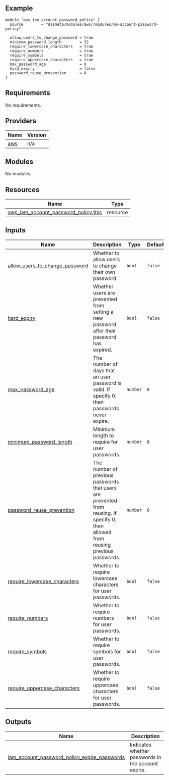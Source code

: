 ## Example

```hcl
module "aws_iam_account_password_policy" {
  source        = "dasmeta/modules/aws//modules/am-account-password-policy"

  allow_users_to_change_password = true
  minimum_password_length        = 32
  require_lowercase_characters   = true
  require_numbers                = true
  require_symbols                = true
  require_uppercase_characters   = true
  max_password_age               = 0
  hard_expiry                    = false
  password_reuse_prevention      = 0
}
```

<!-- BEGINNING OF PRE-COMMIT-TERRAFORM DOCS HOOK -->

## Requirements

No requirements.

## Providers

| Name                                             | Version |
| ------------------------------------------------ | ------- |
| <a name="provider_aws"></a> [aws](#provider_aws) | n/a     |

## Modules

No modules.

## Resources

| Name                                                                                                                                            | Type     |
| ----------------------------------------------------------------------------------------------------------------------------------------------- | -------- |
| [aws_iam_account_password_policy.this](https://registry.terraform.io/providers/hashicorp/aws/latest/docs/resources/iam_account_password_policy) | resource |

## Inputs

| Name                                                                                                                        | Description                                                                                                                         | Type     | Default | Required |
| --------------------------------------------------------------------------------------------------------------------------- | ----------------------------------------------------------------------------------------------------------------------------------- | -------- | ------- | :------: |
| <a name="input_allow_users_to_change_password"></a> [allow_users_to_change_password](#input_allow_users_to_change_password) | Whether to allow users to change their own password.                                                                                | `bool`   | `false` |    no    |
| <a name="input_hard_expiry"></a> [hard_expiry](#input_hard_expiry)                                                          | Whether users are prevented from setting a new password after their password has expired.                                           | `bool`   | `false` |    no    |
| <a name="input_max_password_age"></a> [max_password_age](#input_max_password_age)                                           | The number of days that an user password is valid. If specify 0, then passwords never expire.                                       | `number` | `0`     |    no    |
| <a name="input_minimum_password_length"></a> [minimum_password_length](#input_minimum_password_length)                      | Minimum length to require for user passwords.                                                                                       | `number` | `8`     |    no    |
| <a name="input_password_reuse_prevention"></a> [password_reuse_prevention](#input_password_reuse_prevention)                | The number of previous passwords that users are prevented from reusing. If specify 0, then allowed from reusing previous passwords. | `number` | `0`     |    no    |
| <a name="input_require_lowercase_characters"></a> [require_lowercase_characters](#input_require_lowercase_characters)       | Whether to require lowercase characters for user passwords.                                                                         | `bool`   | `false` |    no    |
| <a name="input_require_numbers"></a> [require_numbers](#input_require_numbers)                                              | Whether to require numbers for user passwords.                                                                                      | `bool`   | `false` |    no    |
| <a name="input_require_symbols"></a> [require_symbols](#input_require_symbols)                                              | Whether to require symbols for user passwords.                                                                                      | `bool`   | `false` |    no    |
| <a name="input_require_uppercase_characters"></a> [require_uppercase_characters](#input_require_uppercase_characters)       | Whether to require uppercase characters for user passwords.                                                                         | `bool`   | `false` |    no    |

## Outputs

| Name                                                                                                                                                                    | Description                                        |
| ----------------------------------------------------------------------------------------------------------------------------------------------------------------------- | -------------------------------------------------- |
| <a name="output_iam_account_password_policy_expire_passwords"></a> [iam_account_password_policy_expire_passwords](#output_iam_account_password_policy_expire_passwords) | Indicates whether passwords in the account expire. |

<!-- END OF PRE-COMMIT-TERRAFORM DOCS HOOK -->
